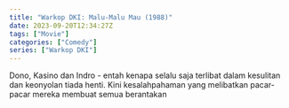```yaml
---
title: "Warkop DKI: Malu-Malu Mau (1988)"
date: 2023-09-20T12:34:27Z
tags: ["Movie"]
categories: ["Comedy"]
series: ["Warkop DKI"]
---
```


Dono, Kasino dan Indro - entah kenapa selalu saja terlibat dalam kesulitan dan keonyolan tiada henti. Kini kesalahpahaman yang melibatkan pacar-pacar mereka membuat semua berantakan

<mux-player stream-type="on-demand"
  src="https://kp3d-my.sharepoint.com/personal/ryoo_kp3d_onmicrosoft_com/_layouts/15/download.aspx?share=EUHpFvY2iYNPp4lPjk9CgUUBUX6_2YBeEKyJQetPSNTr6A" metadata-video-title="Warkop DKI: Malu-Malu Mau (1988)" prefer-playback="mse" controls>
  </mux-player>
  
  
  <script src="https://cdn.jsdelivr.net/npm/@mux/mux-player"></script>
  
 <script id="X9LcHjMzL003vnbUfa3tbPn34UmBRKqiXabe9z9MZyBM" type="application/ld+json">
 {
  "@context": "https://schema.org/",
  "@type": "VideoObject",
  "name": "Warkop DKI: Malu-Malu Mau (1988)",
  "contentUrl": "https://stream.mux.com/X9LcHjMzL003vnbUfa3tbPn34UmBRKqiXabe9z9MZyBM.m3u8",
  "thumbnailUrl": "https://www.themoviedb.org/t/p/original/vDJE7JPnPc6fJBMBXdSltYM6yL6.jpg?width=314&fit_mode=preserve&time=25",
  "uploadDate": "2023-09-20T12:34:27Z",
}

</script>